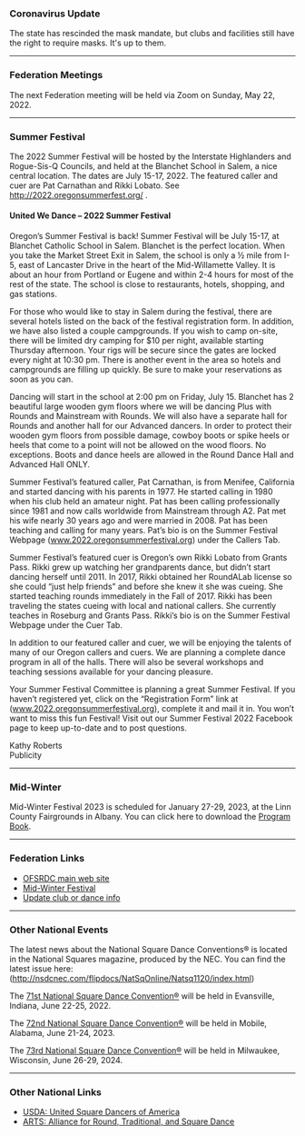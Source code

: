 ### Coronavirus Update

The state has rescinded the mask mandate, but clubs and facilities still have the right to require masks.  It's up to them.

---

### Federation Meetings

The next Federation meeting will be held via Zoom on Sunday, May 22, 2022.

----

### Summer Festival

The 2022 Summer Festival will be hosted by the Interstate Highlanders and Rogue-Sis-Q Councils, and held at the Blanchet School in Salem, a nice central location. The dates are July 15-17, 2022. The featured caller and cuer are Pat Carnathan and Rikki Lobato.  See http://2022.oregonsummerfest.org/ .

#### United We Dance – 2022 Summer Festival	

Oregon’s Summer Festival is back!  Summer Festival will be July 15-17, at Blanchet Catholic School in Salem.  Blanchet is the perfect location.  When you take the Market Street Exit in Salem, the school is only a ½ mile from I-5, east of Lancaster Drive in the heart of the Mid-Willamette Valley.  It is about an hour from Portland or Eugene and within 2-4 hours for most of the rest of the state.  The school is close to restaurants, hotels, shopping, and gas stations.

For those who would like to stay in Salem during the festival, there are several hotels listed on the back of the festival registration form.  In addition, we have also listed a couple campgrounds.  If you wish to camp on-site, there will be limited dry camping for $10 per night, available starting Thursday afternoon.  Your rigs will be secure since the gates are locked every night at 10:30 pm.  There is another event in the area so hotels and campgrounds are filling up quickly.  Be sure to make your reservations as soon as you can.

Dancing will start in the school at 2:00 pm on Friday, July 15.  Blanchet has 2 beautiful large wooden gym floors where we will be dancing Plus with Rounds and Mainstream with Rounds.  We will also have a separate hall for Rounds and another hall for our Advanced dancers.  In order to protect their wooden gym floors from possible damage, cowboy boots or spike heels or heels that come to a point will not be allowed on the wood floors. No exceptions.  Boots and dance heels are allowed in the Round Dance Hall and Advanced Hall ONLY.

Summer Festival’s featured caller, Pat Carnathan, is from Menifee, California and started dancing with his parents in 1977.  He started calling in 1980 when his club held an amateur night.  Pat has been calling professionally since 1981 and now calls worldwide from Mainstream through A2.   Pat met his wife nearly 30 years ago and were married in 2008.  Pat has been teaching and calling for many years.  Pat’s bio is on the Summer Festival Webpage (www.2022.oregonsummerfestival.org) under the Callers Tab.
 
Summer Festival’s featured cuer is Oregon’s own Rikki Lobato from Grants Pass.  Rikki grew up watching her grandparents dance, but didn’t start dancing herself until 2011.  In 2017, Rikki obtained her RoundALab license so she could “just help friends” and before she knew it she was cueing.  She started teaching rounds immediately in the Fall of 2017.  Rikki has been traveling the states cueing with local and national callers.  She currently teaches in Roseburg and Grants Pass.  Rikki’s bio is on the Summer Festival Webpage under the Cuer Tab.

In addition to our featured caller and cuer, we will be enjoying the talents of many of our Oregon callers and cuers.  We are planning a complete dance program in all of the halls.  There will also be several workshops and teaching sessions available for your dancing pleasure.  

Your Summer Festival Committee is planning a great Summer Festival.  If you haven’t registered yet, click on the “Registration Form” link at (www.2022.oregonsummerfestival.org), complete it and mail it in. You won’t want to miss this fun Festival!  Visit out our Summer Festival 2022 Facebook page to keep up-to-date and to post questions. 

Kathy Roberts   
Publicity 

----

### Mid-Winter

Mid-Winter Festival 2023 is scheduled for January 27-29, 2023, at the Linn County Fairgrounds in Albany.  You can 
click here to download the [Program Book](https://squaredance.gen.or.us/content/MWF-2022-Program-Book.pdf).

---

### Federation Links

* [OFSRDC main web site](https://squaredance.gen.or.us/)
* [Mid-Winter Festival](https://midwinterfestival.com/)
* [Update club or dance info](https://squaredance.gen.or.us/ClubInfo)

---

### Other National Events

The latest news about the National Square Dance Conventions&reg; is located in the National Squares magazine, produced by the NEC.  You can find the latest issue here: (http://nsdcnec.com/flipdocs/NatSqOnline/Natsq1120/index.html)

The [71st National Square Dance Convention&reg;](https://www.71nsdc.org/) will be held in Evansville, Indiana, June 22-25, 2022.

The [72nd National Square Dance Convention&reg;](https://www.72nsdc.com/) will be held in Mobile, Alabama, June 21-24, 2023.

The [73rd National Square Dance Convention&reg;](https://www.73nsdc.com/) will be held in Milwaukee, Wisconsin, June 26-29, 2024.

---

### Other National Links

* [USDA: United Square Dancers of America](https://www.usda.org)
* [ARTS: Alliance for Round, Traditional, and Square Dance](https://www.arts-dance.org)

